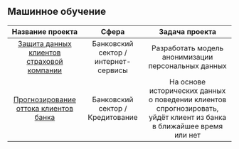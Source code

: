 <!--### Hi there 👋


**sashitina/sashitina** is a ✨ _special_ ✨ repository because its `README.md` (this file) appears on your GitHub profile.

Here are some ideas to get you started:

- 🔭 I’m currently working on ...
- 🌱 I’m currently learning ...
- 👯 I’m looking to collaborate on ...
- 🤔 I’m looking for help with ...
- 💬 Ask me about ...
- 📫 How to reach me: ...
- 😄 Pronouns: ...
- ⚡ Fun fact: ...

# Проекты
## Анализ данных

| Название проекта                                      | Сфера       | Задача проекта               |
|:-----------------------------------------------------:|:------------------------:|:---------------------------: |
|[Изучение закономерностей, определяющих успешность игр](https://github.com/Billibonk/the_pattern_of_successful_games) | Gamedev  | Используя исторические данные о продажах компьютерных игр, оценки пользователей и экспертов, жанры и платформы, выявить закономерности, определяющие успешность игры |
-->
## Машинное обучение

| Название проекта                                      | Сфера        | Задача проекта              |
|:-----------------------------------------------------:| :------------------------:|:---------------------------:|
|[Защита данных клиентов страховой компании](https://github.com/sashitina/Personal-Data-Protection)| Банковский сектор / интернет-сервисы | Разработать модель анонимизации персональных данных |
|[Прогнозирование оттока клиентов банка](https://github.com/sashitina/Customer-Churn-Prediction)                                  | Банковский сектор / Кредитование | На основе исторических данных о поведении клиентов спрогнозировать, уйдёт клиент из банка в ближайшее время или нет |
